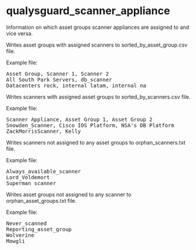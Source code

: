 qualysguard_scanner_appliance
=============================

Information on which asset groups scanner appliances are assigned to and vice versa.

Writes asset groups with assigned scanners to sorted_by_asset_group.csv file.

Example file:
<pre>
Asset Group, Scanner 1, Scanner 2
All South Park Servers, db_scanner
Datacenters_rock, internal_latam, internal_na
</pre>

Writes scanners with assigned asset groups to sorted_by_scanners.csv file.

Example file:
<pre>
Scanner Appliance, Asset Group 1, Asset Group 2
Snowden_Scanner, Cisco IOS Platform, NSA's DB Platform
ZackMorrisScanner, Kelly
</pre>

Writes scanners not assigned to any asset groups to orphan_scanners.txt file.

Example file:
<pre>
Always_available_scanner
Lord_Voldemort
Superman_scanner
</pre>

Writes asset groups not assigned to any scanner to orphan_asset_groups.txt file.

Example file:
<pre>
Never_scanned
Reporting_asset_group
Wolverine
Mowgli
</pre>
